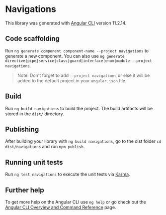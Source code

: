 # Navigations

This library was generated with [Angular CLI](https://github.com/angular/angular-cli) version 11.2.14.

## Code scaffolding

Run `ng generate component component-name --project navigations` to generate a new component. You can also use `ng generate directive|pipe|service|class|guard|interface|enum|module --project navigations`.
> Note: Don't forget to add `--project navigations` or else it will be added to the default project in your `angular.json` file. 

## Build

Run `ng build navigations` to build the project. The build artifacts will be stored in the `dist/` directory.

## Publishing

After building your library with `ng build navigations`, go to the dist folder `cd dist/navigations` and run `npm publish`.

## Running unit tests

Run `ng test navigations` to execute the unit tests via [Karma](https://karma-runner.github.io).

## Further help

To get more help on the Angular CLI use `ng help` or go check out the [Angular CLI Overview and Command Reference](https://angular.io/cli) page.
